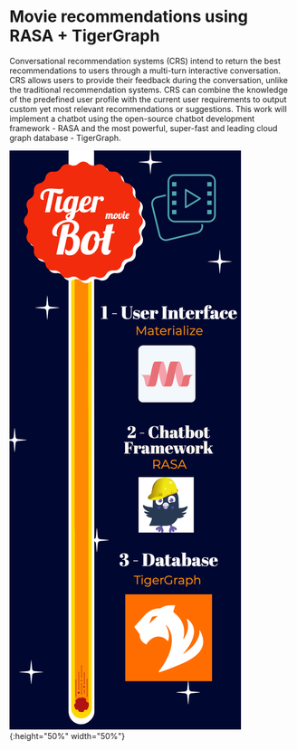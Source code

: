 # Movie recommendations using RASA + TigerGraph

Conversational recommendation systems (CRS) intend to return the best recommendations to users through a multi-turn interactive conversation. CRS allows users to provide their feedback during the conversation, unlike the traditional recommendation systems. CRS can combine the knowledge of the predefined user profile with the current user requirements to output custom yet most relevant recommendations or suggestions. This work will implement a chatbot using the open-source chatbot development framework - RASA and the most powerful, super-fast and leading cloud graph database - TigerGraph. 

![alt text](https://github.com/sudha-vijayakumar/RASA_TigerGraph/blob/master/TechnicalStack.jpg){:height="50%" width="50%"}

